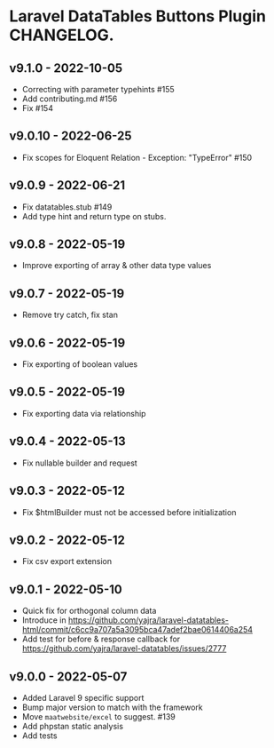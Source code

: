 # Laravel DataTables Buttons Plugin CHANGELOG.

## v9.1.0 - 2022-10-05

- Correcting with parameter typehints #155
- Add contributing.md #156
- Fix #154

## v9.0.10 - 2022-06-25

- Fix scopes for Eloquent Relation - Exception: "TypeError" #150

## v9.0.9 - 2022-06-21

- Fix datatables.stub #149
- Add type hint and return type on stubs.

## v9.0.8 - 2022-05-19

- Improve exporting of array & other data type values

## v9.0.7 - 2022-05-19

- Remove try catch, fix stan

## v9.0.6 - 2022-05-19

- Fix exporting of boolean values

## v9.0.5 - 2022-05-19

- Fix exporting data via relationship

## v9.0.4 - 2022-05-13

- Fix nullable builder and request

## v9.0.3 - 2022-05-12

- Fix $htmlBuilder must not be accessed before initialization

## v9.0.2 - 2022-05-12

- Fix csv export extension

## v9.0.1 - 2022-05-10

- Quick fix for orthogonal column data
- Introduce in https://github.com/yajra/laravel-datatables-html/commit/c6cc9a707a5a3095bca47adef2bae0614406a254
- Add test for before & response callback for https://github.com/yajra/laravel-datatables/issues/2777

## v9.0.0 - 2022-05-07

- Added Laravel 9 specific support
- Bump major version to match with the framework
- Move `maatwebsite/excel` to suggest. #139
- Add phpstan static analysis
- Add tests
